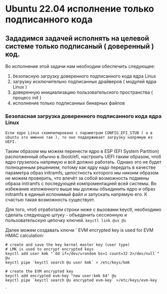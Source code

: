 # Ubuntu 22.04 исполнение только подписанного кода


## Зададимся задачей исполнять на целевой системе только подписаный ( доверенный ) код.

Во исполнение этой задачи нам необходим обеспечить следующее:
1) безопасную загрузку доверенного подписанного кода ядра Linux
2) загрузку исключительно подписанных драйверов ( модулей ядра Linux )
3) доверенную инициализацию пользовательского пространства ( процесс init )
4) исполнение только подписанных бинарных файлов

### Безопасная загрузка доверенного подписанного кода ядра Linux

    Если ядро Linux скомпилировано с параметром CONFIG_EFI_STUB ( а в ubuntu это именно так ), то оно поддерживает загрузку напрямую из UEFI.
Таким образом мы можем перенести ядро в ESP (EFI System Partition) располженный обычно в /boot/efi,
настроить UEFI таким образом, чтоб ядро грузилось напрямую и всё должно работать.
    Однако это не будет полноценным решением, потому как ядру надо передать в качестве параметра образ initramfs, целостность которого мы никоим образом не можем проверить, что влечёт за собой возможность подмены образа initramfs с последующей компроментацией всей системы.
    Во избежание изложенного выше мы должны объединить ядро и образ initramfs в единый испонимый файл и запускать напрямую его. К счастью такая возможность существует. 




Для того, чтоб отработали строки ниже с вызовами keyctl,
необходимо сделать следующую штуку - объеденить сессионную 
и пользовательскую цепочку ключей.
`
keyctl link @us @s
`


Далее можем создавать ключи
`
EVM encrypted key is used for EVM HMAC calculation:

    # create and save the key kernel master key (user type)
    # LMK is used to encrypt encrypted keys
    keyctl add user kmk "`dd if=/dev/urandom bs=1 count=32 2>/dev/null`" @u
    keyctl pipe `keyctl search @u user kmk` > /etc/keys/kmk

    # create the EVM encrypted key
    keyctl add encrypted evm-key "new user:kmk 64" @u
    keyctl pipe `keyctl search @u encrypted evm-key` >/etc/keys/evm-key
`
